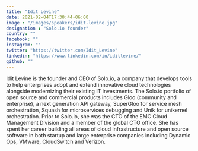 ```yaml
---
title: "Idit Levine"
date: 2021-02-04T17:30:44-06:00
image : "/images/speakers/idit-levine.jpg"
designation : "Solo.io founder"
country: ""
facebook: ""
instagram: ""
twitter: "https://twitter.com/Idit_Levine"
linkedin: "https://www.linkedin.com/in/iditlevine/"
github: ""
---
```


Idit Levine is the founder and CEO of Solo.io, a company that develops tools to help enterprises adopt and extend innovative cloud technologies alongside modernizing their existing IT investments. The Solo.io portfolio of open source and commercial products includes Gloo (community and enterprise), a next generation API gateway, SuperGloo for service mesh orchestration, Squash for microservices debugging and Unik for unikernel orchestration. Prior to Solo.io, she was the CTO of the EMC Cloud Management Division and a member of the global CTO office. She has spent her career building all areas of cloud infrastructure and open source software in both startup and large enterprise companies including Dynamic Ops, VMware, CloudSwitch and Verizon.
